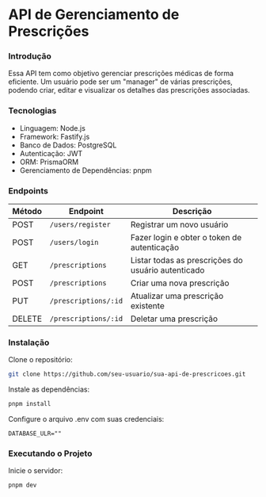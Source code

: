 # API de Gerenciamento de Prescrições

### Introdução
Essa API tem como objetivo gerenciar prescrições médicas de forma eficiente. Um usuário pode ser um "manager" de várias prescrições, podendo criar, editar e visualizar os detalhes das prescrições associadas.

### Tecnologias
- Linguagem: Node.js
- Framework: Fastify.js
- Banco de Dados: PostgreSQL
- Autenticação: JWT
- ORM: PrismaORM
- Gerenciamento de Dependências: pnpm

### Endpoints

| Método | Endpoint               | Descrição                                           |
|--------|------------------------|-----------------------------------------------------|
| POST   | `/users/register`       | Registrar um novo usuário                           |
| POST   | `/users/login`          | Fazer login e obter o token de autenticação         |
| GET    | `/prescriptions`        | Listar todas as prescrições do usuário autenticado  |
| POST   | `/prescriptions`        | Criar uma nova prescrição                           |
| PUT    | `/prescriptions/:id`    | Atualizar uma prescrição existente                  |
| DELETE | `/prescriptions/:id`    | Deletar uma prescrição                              |

### Instalação
Clone o repositório:

```bash
git clone https://github.com/seu-usuario/sua-api-de-prescricoes.git
```

Instale as dependências:

```bash
pnpm install
```

Configure o arquivo .env com suas credenciais:

```env
DATABASE_ULR=""
```

### Executando o Projeto
Inicie o servidor:

```bash
pnpm dev
```
